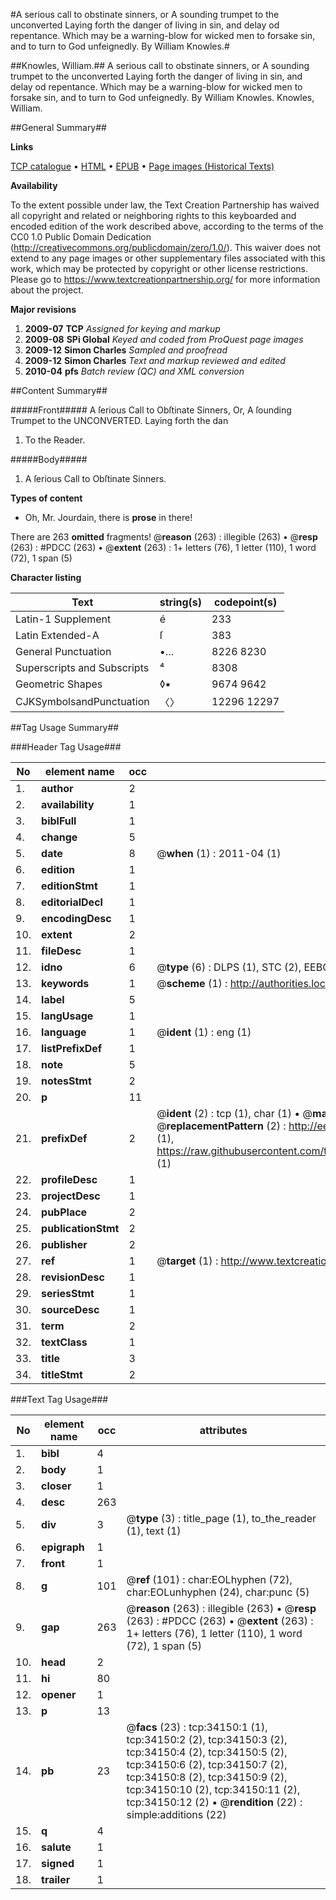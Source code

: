 #A serious call to obstinate sinners, or A sounding trumpet to the unconverted Laying forth the danger of living in sin, and delay od repentance. Which may be a warning-blow for wicked men to forsake sin, and to turn to God unfeignedly. By William Knowles.#

##Knowles, William.##
A serious call to obstinate sinners, or A sounding trumpet to the unconverted Laying forth the danger of living in sin, and delay od repentance. Which may be a warning-blow for wicked men to forsake sin, and to turn to God unfeignedly. By William Knowles.
Knowles, William.

##General Summary##

**Links**

[TCP catalogue](http://www.ota.ox.ac.uk/tcp/)  • 
[HTML](http://tei.it.ox.ac.uk/tcp/Texts-HTML/free/A47/A47580.html)  • 
[EPUB](http://tei.it.ox.ac.uk/tcp/Texts-EPUB/free/A47/A47580.epub) • 
[Page images (Historical Texts)](https://historicaltexts.jisc.ac.uk/eebo-99829707e)

**Availability**

To the extent possible under law, the Text Creation Partnership has waived all copyright and related or neighboring rights to this keyboarded and encoded edition of the work described above, according to the terms of the CC0 1.0 Public Domain Dedication (http://creativecommons.org/publicdomain/zero/1.0/). This waiver does not extend to any page images or other supplementary files associated with this work, which may be protected by copyright or other license restrictions. Please go to https://www.textcreationpartnership.org/ for more information about the project.

**Major revisions**

1. __2009-07__ __TCP__ *Assigned for keying and markup*
1. __2009-08__ __SPi Global__ *Keyed and coded from ProQuest page images*
1. __2009-12__ __Simon Charles__ *Sampled and proofread*
1. __2009-12__ __Simon Charles__ *Text and markup reviewed and edited*
1. __2010-04__ __pfs__ *Batch review (QC) and XML conversion*

##Content Summary##

#####Front#####
A ſerious Call to Obſtinate Sinners, Or, A ſounding Trumpet
to the UNCONVERTED. Laying forth the dan
1. To the Reader.

#####Body#####

1. A ſerious Call to Obſtinate Sinners.

**Types of content**

  * Oh, Mr. Jourdain, there is **prose** in there!

There are 263 **omitted** fragments! 
 @__reason__ (263) : illegible (263)  •  @__resp__ (263) : #PDCC (263)  •  @__extent__ (263) : 1+ letters (76), 1 letter (110), 1 word (72), 1 span (5)

**Character listing**


|Text|string(s)|codepoint(s)|
|---|---|---|
|Latin-1 Supplement|é|233|
|Latin Extended-A|ſ|383|
|General Punctuation|•…|8226 8230|
|Superscripts             and Subscripts|⁴|8308|
|Geometric Shapes|◊▪|9674 9642|
|CJKSymbolsandPunctuation|〈〉|12296 12297|

##Tag Usage Summary##

###Header Tag Usage###

|No|element name|occ|attributes|
|---|---|---|---|
|1.|__author__|2||
|2.|__availability__|1||
|3.|__biblFull__|1||
|4.|__change__|5||
|5.|__date__|8| @__when__ (1) : 2011-04 (1)|
|6.|__edition__|1||
|7.|__editionStmt__|1||
|8.|__editorialDecl__|1||
|9.|__encodingDesc__|1||
|10.|__extent__|2||
|11.|__fileDesc__|1||
|12.|__idno__|6| @__type__ (6) : DLPS (1), STC (2), EEBO-CITATION (1), PROQUEST (1), VID (1)|
|13.|__keywords__|1| @__scheme__ (1) : http://authorities.loc.gov/ (1)|
|14.|__label__|5||
|15.|__langUsage__|1||
|16.|__language__|1| @__ident__ (1) : eng (1)|
|17.|__listPrefixDef__|1||
|18.|__note__|5||
|19.|__notesStmt__|2||
|20.|__p__|11||
|21.|__prefixDef__|2| @__ident__ (2) : tcp (1), char (1)  •  @__matchPattern__ (2) : ([0-9\-]+):([0-9IVX]+) (1), (.+) (1)  •  @__replacementPattern__ (2) : http://eebo.chadwyck.com/downloadtiff?vid=$1&page=$2 (1), https://raw.githubusercontent.com/textcreationpartnership/Texts/master/tcpchars.xml#$1 (1)|
|22.|__profileDesc__|1||
|23.|__projectDesc__|1||
|24.|__pubPlace__|2||
|25.|__publicationStmt__|2||
|26.|__publisher__|2||
|27.|__ref__|1| @__target__ (1) : http://www.textcreationpartnership.org/docs/. (1)|
|28.|__revisionDesc__|1||
|29.|__seriesStmt__|1||
|30.|__sourceDesc__|1||
|31.|__term__|2||
|32.|__textClass__|1||
|33.|__title__|3||
|34.|__titleStmt__|2||


###Text Tag Usage###

|No|element name|occ|attributes|
|---|---|---|---|
|1.|__bibl__|4||
|2.|__body__|1||
|3.|__closer__|1||
|4.|__desc__|263||
|5.|__div__|3| @__type__ (3) : title_page (1), to_the_reader (1), text (1)|
|6.|__epigraph__|1||
|7.|__front__|1||
|8.|__g__|101| @__ref__ (101) : char:EOLhyphen (72), char:EOLunhyphen (24), char:punc (5)|
|9.|__gap__|263| @__reason__ (263) : illegible (263)  •  @__resp__ (263) : #PDCC (263)  •  @__extent__ (263) : 1+ letters (76), 1 letter (110), 1 word (72), 1 span (5)|
|10.|__head__|2||
|11.|__hi__|80||
|12.|__opener__|1||
|13.|__p__|13||
|14.|__pb__|23| @__facs__ (23) : tcp:34150:1 (1), tcp:34150:2 (2), tcp:34150:3 (2), tcp:34150:4 (2), tcp:34150:5 (2), tcp:34150:6 (2), tcp:34150:7 (2), tcp:34150:8 (2), tcp:34150:9 (2), tcp:34150:10 (2), tcp:34150:11 (2), tcp:34150:12 (2)  •  @__rendition__ (22) : simple:additions (22)|
|15.|__q__|4||
|16.|__salute__|1||
|17.|__signed__|1||
|18.|__trailer__|1||

